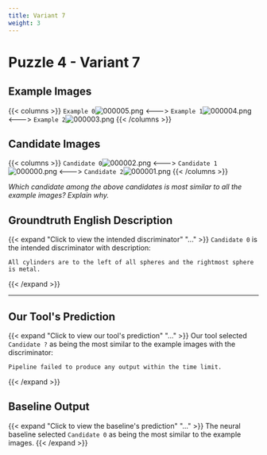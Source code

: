 ```yaml
---
title: Variant 7
weight: 3
---
```


# Puzzle 4 - Variant 7

## Example Images
{{< columns >}}
`Example 0`![000005.png](/clevr-variants/devoicing/fovariant-7/render/images/CLEVR_val_000005.png)
<--->
`Example 1`![000004.png](/clevr-variants/devoicing/fovariant-7/render/images/CLEVR_val_000004.png)
<--->
`Example 2`![000003.png](/clevr-variants/devoicing/fovariant-7/render/images/CLEVR_val_000003.png)
{{< /columns >}}

## Candidate Images
{{< columns >}}
`Candidate 0`![000002.png](/clevr-variants/devoicing/fovariant-7/render/images/CLEVR_val_000002.png)
<--->
`Candidate 1`![000000.png](/clevr-variants/devoicing/fovariant-7/render/images/CLEVR_val_000000.png)
<--->
`Candidate 2`![000001.png](/clevr-variants/devoicing/fovariant-7/render/images/CLEVR_val_000001.png)
{{< /columns >}}

*Which candidate among the above candidates is most similar to all the example images? Explain why.*

## Groundtruth English Description

{{< expand "Click to view the intended discriminator" "..." >}}
`Candidate 0` is the intended discriminator with description:
```plaintext 
All cylinders are to the left of all spheres and the rightmost sphere is metal.
```
{{< /expand >}}

---



## Our Tool's Prediction

{{< expand "Click to view our tool's prediction" "..." >}}
Our tool selected `Candidate ?` as being the most similar to the example images with the discriminator:
```plaintext
Pipeline failed to produce any output within the time limit.
```
{{< /expand >}}



## Baseline Output

{{< expand "Click to view the baseline's prediction" "..." >}}
The neural baseline selected `Candidate 0` as being the most similar to the example images.
{{< /expand >}}

